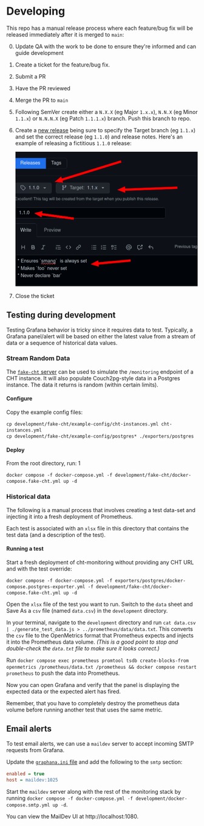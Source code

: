 # Developing

This repo has a manual release process where each feature/bug fix will be released immediately after it is merged to `main`:

0. Update QA with the work to be done to ensure they're informed and can guide development
1. Create a ticket for the feature/bug fix.
2. Submit a PR
3. Have the PR reviewed
4. Merge the PR to `main`
5. Following SemVer create either a `N.X.X` (eg Major `1.x.x`), `N.N.X` (eg Minor `1.1.x`) or `N.N.N.X` (eg Patch `1.1.1.x`) branch.  Push this branch to repo.
6. Create a [new release](https://github.com/medic/cht-monitoring/releases/new) being sure to specify the Target branch (eg `1.1.x`) and set the correct release (eg `1.1.0`) and release notes.  Here's an example of releasing a fictitious `1.1.0` release:

   ![Screenshot showing GitHub "Create new Release" page in this repo](./release.png)
7. Close the ticket

## Testing during development

Testing Grafana behavior is tricky since it requires data to test. Typically, a Grafana panel/alert will be based on either the latest value from a stream of data or a sequence of historical data values.

### Stream Random Data

The [`fake-cht` server](./fake-cht) can be used to simulate the `/monitoring` endpoint of a CHT instance. It will also populate Couch2pg-style data in a Postgres instance. The data it returns is random (within certain limits).

#### Configure

Copy the example config files:

```shell
cp development/fake-cht/example-config/cht-instances.yml cht-instances.yml
cp development/fake-cht/example-config/postgres* ./exporters/postgres
```

#### Deploy

From the root directory, run:
1
```
docker compose -f docker-compose.yml -f development/fake-cht/docker-compose.fake-cht.yml up -d
```

### Historical data

The following is a manual process that involves creating a test data-set and injecting it into a fresh deployment of Prometheus.

Each test is associated with an `xlsx` file in this directory that contains the test data (and a description of the test).

#### Running a test

Start a fresh deployment of cht-monitoring without providing any CHT URL and with the test override:

```
docker compose -f docker-compose.yml -f exporters/postgres/docker-compose.postgres-exporter.yml -f development/fake-cht/docker-compose.fake-cht.yml up -d
```

Open the `xlsx` file of the test you want to run. Switch to the `data` sheet and Save As a `csv` file (named `data.csv`) in the `development` directory.

In your terminal, navigate to the `development` directory and run `cat data.csv | ./generate_test_data.js > ../prometheus/data/data.txt`. This converts the `csv` file to the OpenMetrics format that Prometheus expects and injects it into the Prometheus data volume. _(This is a good point to stop and double-check the `data.txt` file to make sure it looks correct.)_

Run `docker compose exec prometheus promtool tsdb create-blocks-from openmetrics /prometheus/data.txt /prometheus && docker compose restart prometheus` to push the data into Prometheus.

Now you can open Grafana and verify that the panel is displaying the expected data or the expected alert has fired.

Remember, that you have to completely destroy the prometheus data volume before running another test that uses the same metric.

## Email alerts

To test email alerts, we can use a `maildev` server to accept incoming SMTP requests from Grafana.

Update the [`graphana.ini` file](../grafana/grafana.ini) and add the following to the `smtp` section:

```ini
enabled = true
host = maildev:1025
```

Start the `maildev` server along with the rest of the monitoring stack by running `docker compose -f docker-compose.yml -f development/docker-compose.smtp.yml up -d`.

You can view the MailDev UI at http://localhost:1080.
